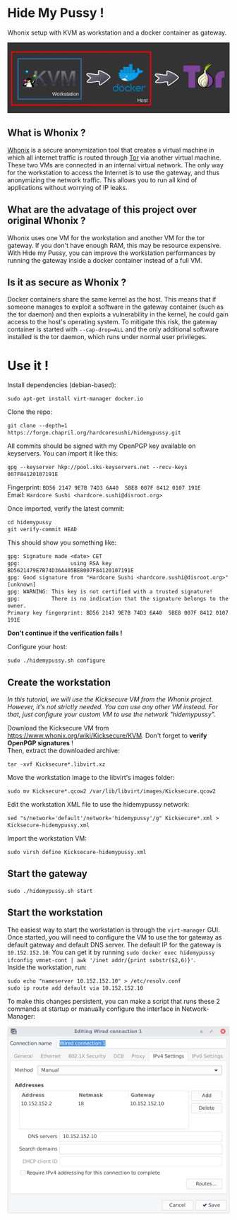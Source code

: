 # Hide My Pussy !
Whonix setup with KVM as workstation and a docker container as gateway.

![Logo: KVM vers docker vers Tor](pictures/logo.jpg)

## What is Whonix ?
[Whonix](https://www.whonix.org) is a secure anonymization tool that creates a virtual machine in which all internet traffic is routed through [Tor](https://www.torproject.org/) via another virtual machine. These two VMs are connected in an internal virtual network. The only way for the workstation to access the Internet is to use the gateway, and thus anonymizing the network traffic. This allows you to run all kind of applications without worrying of IP leaks.

## What are the advatage of this project over original Whonix ?
Whonix uses one VM for the workstation and another VM for the tor gateway. If you don't have enough RAM, this may be resource expensive. With Hide my Pussy, you can improve the workstation performances by running the gateway inside a docker container instead of a full VM.

## Is it as secure as Whonix ?
Docker containers share the same kernel as the host. This means that if someone manages to exploit a software in the gateway container (such as the tor daemon) and then exploits a vulnerability in the kernel, he could gain access to the host's operating system. To mitigate this risk, the gateway container is started with `--cap-drop=ALL` and the only additional software installed is the tor daemon, which runs under normal user privileges.

# Use it !

Install dependencies (debian-based):
```
sudo apt-get install virt-manager docker.io
```

Clone the repo:
```
git clone --depth=1 https://forge.chapril.org/hardcoresushi/hidemypussy.git
```
All commits should be signed with my OpenPGP key available on keyservers. You can import it like this:
```
gpg --keyserver hkp://pool.sks-keyservers.net --recv-keys 007F84120107191E
```
Fingerprint: `BD56 2147 9E7B 74D3 6A40  5BE8 007F 8412 0107 191E` \
Email: `Hardcore Sushi <hardcore.sushi@disroot.org>`

Once imported, verify the latest commit:
```
cd hidemypussy
git verify-commit HEAD
```
This should show you something like:
```
gpg: Signature made <date> CET
gpg:                using RSA key BD5621479E7B74D36A405BE8007F84120107191E
gpg: Good signature from "Hardcore Sushi <hardcore.sushi@disroot.org>" [unknown]
gpg: WARNING: This key is not certified with a trusted signature!
gpg:          There is no indication that the signature belongs to the owner.
Primary key fingerprint: BD56 2147 9E7B 74D3 6A40  5BE8 007F 8412 0107 191E
```
__Don't continue if the verification fails !__

Configure your host:
```
sudo ./hidemypussy.sh configure
```

## Create the workstation
_In this tutorial, we will use the Kicksecure VM from the Whonix project. However, it's not strictly needed. You can use any other VM instead. For that, just configure your custom VM to use the network "hidemypussy"._

Download the Kicksecure VM from https://www.whonix.org/wiki/Kicksecure/KVM. Don't forget to __verify OpenPGP signatures__ ! \
Then, extract the downloaded archive:
```
tar -xvf Kicksecure*.libvirt.xz
```
Move the workstation image to the libvirt's images folder:
```
sudo mv Kicksecure*.qcow2 /var/lib/libvirt/images/Kicksecure.qcow2
```
Edit the workstation XML file to use the hidemypussy network:
```
sed "s/network='default'/network='hidemypussy'/g" Kicksecure*.xml > Kicksecure-hidemypussy.xml
```
Import the workstation VM:
```
sudo virsh define Kicksecure-hidemypussy.xml
```

## Start the gateway
```
sudo ./hidemypussy.sh start
```

## Start the workstation
The easiest way to start the workstation is through the `virt-manager` GUI. \
Once started, you will need to configure the VM to use the tor gateway as default gateway and default DNS server. The default IP for the gateway is `10.152.152.10`. You can get it by running `sudo docker exec hidemypussy ifconfig vmnet-cont | awk '/inet addr/{print substr($2,6)}'`. \
Inside the workstation, run:
```
sudo echo "nameserver 10.152.152.10" > /etc/resolv.conf
sudo ip route add default via 10.152.152.10
```
To make this changes persistent, you can make a script that runs these 2 commands at startup or manually configure the interface in Network-Manager:

![Network-Manager screenshot in manual configuration with gateway and DNS server set to the gateway container's IP](pictures/NetworkManager.png)
